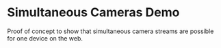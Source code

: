 # Simultaneous Cameras Demo
Proof of concept to show that simultaneous camera streams are possible for one device on the web.